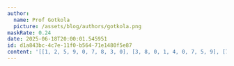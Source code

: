 ```yaml
---
author:
  name: Prof Gotkola
  picture: /assets/blog/authors/gotkola.png
maskRate: 0.24
date: 2025-06-18T20:00:01.545951
id: d1a843bc-4c7e-11f0-b564-71e1480f5e87
content: '[[1, 2, 5, 9, 0, 7, 8, 3, 0], [3, 8, 0, 1, 4, 0, 7, 5, 9], [7, 9, 0, 5, 8, 3, 0, 0, 6], [8, 0, 2, 0, 3, 5, 9, 6, 1], [5, 6, 1, 2, 7, 9, 4, 8, 3], [4, 3, 0, 8, 1, 6, 5, 7, 2], [6, 5, 7, 0, 2, 4, 1, 0, 0], [2, 1, 3, 0, 0, 8, 6, 0, 5], [0, 4, 8, 0, 5, 1, 3, 0, 7]]'
---
```

